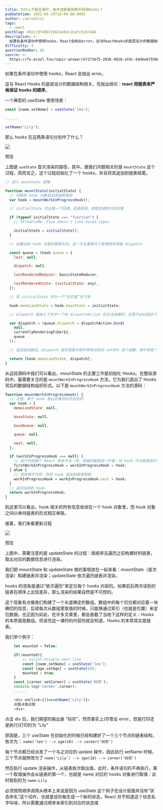 ```yaml
---
title: 为什么不能在循环、条件或嵌套函数中调用Hooks？
pubDatetime: 2022-05-29T16:00:00.000Z
author: caorushizi
tags:
  - react
postSlug: d02c19f49bf2b624e6dc26afc5167a84
description: >-
  如果在条件语句中使用hooks，React会抛出error。这与ReactHooks的底层设计的数据结构相关，先抛出结论：**react用链表来严格保证hooks的顺序**。一个典型的useState
difficulty: 3
questionNumber: 42
source: >-
  https://fe.ecool.fun/topic-answer/672716f5-203b-4928-afdc-44d6e8793663?orderBy=updateTime&order=desc&tagId=13
---
```


如果在条件语句中使用 hooks，React 会抛出 error。

这与 React Hooks 的底层设计的数据结构相关，先抛出结论：**react 用链表来严格保证 hooks 的顺序**。

一个典型的 useState 使用场景：

```js
const [name,setName] = useState('leo');

......

setName('Lily');
```

那么 hooks 在这两条语句分别作了什么？

![](https://pic.rmb.bdstatic.com/bjh/89d2fa7124b06495bbbfd4b5758bd6e5.png)

预览

上图是 `useState` 首次渲染的路径，其中，跟我们问题相关的是 `mountState` 这个过程，简而言之，这个过程初始化了一个 hooks，并且将其追加到链表结尾。

```js
// 进入 mounState 逻辑

function mountState(initialState) {
  // 将新的 hook 对象追加进链表尾部
  var hook = mountWorkInProgressHook();

  // initialState 可以是一个回调，若是回调，则取回调执行后的值

  if (typeof initialState === "function") {
    // $FlowFixMe: Flow doesn't like mixed types

    initialState = initialState();
  }

  // 创建当前 hook 对象的更新队列，这一步主要是为了能够依序保留 dispatch

  const queue = (hook.queue = {
    last: null,

    dispatch: null,

    lastRenderedReducer: basicStateReducer,

    lastRenderedState: (initialState: any),
  });

  // 将 initialState 作为一个“记忆值”存下来

  hook.memoizedState = hook.baseState = initialState;

  // dispatch 是由上下文中一个叫 dispatchAction 的方法创建的，这里不必纠结这个方法具体做了什么

  var dispatch = (queue.dispatch = dispatchAction.bind(
    null,
    currentlyRenderingFiber$1,
    queue
  ));

  // 返回目标数组，dispatch 其实就是示例中常常见到的 setXXX 这个函数，想不到吧？哈哈

  return [hook.memoizedState, dispatch];
}
```

从这段源码中我们可以看出，mounState 的主要工作是初始化 Hooks。在整段源码中，最需要关注的是 `mountWorkInProgressHook` 方法，它为我们道出了 Hooks 背后的数据结构组织形式。以下是 `mountWorkInProgressHook` 方法的源码：

```js
function mountWorkInProgressHook() {
  // 注意，单个 hook 是以对象的形式存在的
  var hook = {
    memoizedState: null,

    baseState: null,

    baseQueue: null,

    queue: null,

    next: null,
  };

  if (workInProgressHook === null) {
    // 这行代码每个 React 版本不太一样，但做的都是同一件事：将 hook 作为链表的头节点处理
    firstWorkInProgressHook = workInProgressHook = hook;
  } else {
    // 若链表不为空，则将 hook 追加到链表尾部
    workInProgressHook = workInProgressHook.next = hook;
  }
  // 返回当前的 hook
  return workInProgressHook;
}
```

到这里可以看出，hook 相关的所有信息收敛在一个 hook 对象里，而 hook 对象之间以单向链表的形式相互串联。

接着，我们来看更新过程

![](https://pic.rmb.bdstatic.com/bjh/1cc5bd4c72e4f22d1aa828df3c831f2d.png)

预览

上图中，需要注意的是 updateState 的过程：按顺序去遍历之前构建好的链表，取出对应的数据信息进行渲染。

我们把 mountState 和 updateState 做的事情放在一起来看：mountState（首次渲染）构建链表并渲染；updateState 依次遍历链表并渲染。

hooks 的渲染是通过“依次遍历”来定位每个 hooks 内容的。如果前后两次读到的链表在顺序上出现差异，那么渲染的结果自然是不可控的。

这个现象有点像我们构建了一个长度确定的数组，数组中的每个坑位都对应着一块确切的信息，后续每次从数组里取值的时候，只能够通过索引（也就是位置）来定位数据。也正因为如此，在许多文章里，都会直截了当地下这样的定义：Hooks 的本质就是数组。但读完这一课时的内容你就会知道，Hooks 的本质其实是链表。

我们举个例子：

```js
    let mounted = false;

    if(!mounted){
        // eslint-disable-next-line
        const [name,setName] = useState('leo');
        const [age,setAge] = useState(18);
        mounted = true;
    }
    const [career,setCareer] = useState('码农');
    console.log('career',career);
    ......

    <div onClick={()=>setName('Lily')}>
    点我点我点我
    <div>
```

点击 div 后，我们期望的输出是 "码农"，然而事实上(尽管会 error，但是打印还是执行)打印的为 "Lily"

原因是，三个 useState 在初始化的时候已经构建好了一个三个节点的链表结构，依次为： `name('leo') --> age(18) --> career('码农')`

每个节点都已经派发了一个与之对应的 update 操作，因此执行 setName 时候，三个节点就修改为了 `name('Lily') --> age(18) --> career('码农')`

然后执行 update 渲染操作，从链表依次取出值，此时，条件语句的不再执行，第一个取值操作会从链表的第一个，也就是 name 对应的 hooks 对象进行取值：此时取到的为 `name:Lily`

必须按照顺序调用从根本上来说是因为 useState 这个钩子在设计层面并没有“状态命名”这个动作，也就是说你每生成一个新的状态，React 并不知道这个状态名字叫啥，所以需要通过顺序来索引到对应的状态值
